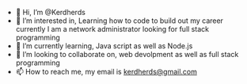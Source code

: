 - 👋 Hi, I’m @Kerdherds
- 👀 I’m interested in, Learning how to code to build out my career currently I am a network administrator looking for full stack programming 
- 🌱 I’m currently learning, Java script as well as Node.js
- 💞️ I’m looking to collaborate on, web devolpment as well as full stack programming
- 📫 How to reach me, my email is kerdherds@gmail.com

<!---
Kerdherds/Kerdherds is a ✨ special ✨ repository because its `README.md` (this file) appears on your GitHub profile.
You can click the Preview link to take a look at your changes.
--->
